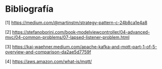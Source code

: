 # Bibliografía


[1] <https://medium.com/@martinstm/strategy-pattern-c-24b8ca1e4a8>

 

[2] <https://stefanoborini.com/book-modelviewcontroller/04-advanced-mvc/04-common-problems/07-lapsed-listener-problem.html>

 

[3] <https://kai-waehner.medium.com/apache-kafka-and-mqtt-part-1-of-5-overview-and-comparison-da2ae5d7759f> 

 

[4] <https://aws.amazon.com/what-is/mqtt/> 